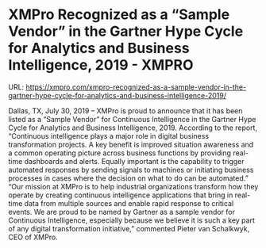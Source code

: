 # XMPro Recognized as a “Sample Vendor” in the Gartner Hype Cycle for Analytics and Business Intelligence, 2019 - XMPRO

URL: https://xmpro.com/xmpro-recognized-as-a-sample-vendor-in-the-gartner-hype-cycle-for-analytics-and-business-intelligence-2019/

Dallas, TX, July 30, 2019 – XMPro is proud to announce that it has been listed as a “Sample Vendor” for Continuous Intelligence in the Gartner Hype Cycle for Analytics and Business Intelligence, 2019.
According to the report, “Continuous intelligence plays a major role in digital business transformation projects. A key benefit is improved situation awareness and a common operating picture across business functions by providing real-time dashboards and alerts. Equally important is the capability to trigger automated responses by sending signals to machines or initiating business processes in cases where the decision on what to do can be automated.”
“Our mission at XMPro is to help industrial organizations transform how they operate by creating continuous intelligence applications that bring in real-time data from multiple sources and enable rapid response to critical events. We are proud to be named by Gartner as a sample vendor for Continuous Intelligence, especially because we believe it is such a key part of any digital transformation initiative,” commented Pieter van Schalkwyk, CEO of XMPro.